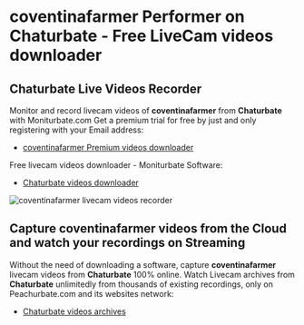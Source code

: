 # coventinafarmer Performer on Chaturbate - Free LiveCam videos downloader

## Chaturbate Live Videos Recorder

Monitor and record livecam videos of **coventinafarmer** from **Chaturbate** with Moniturbate.com
Get a premium trial for free by just and only registering with your Email address:
* [coventinafarmer Premium videos downloader](https://moniturbate.com/request-demo-licence-key.html)

Free livecam videos downloader - Moniturbate Software:
* [Chaturbate videos downloader](https://moniturbate.com/moniturbate-download-software.html)

![coventinafarmer livecam videos recorder](https://peachurnet.com/templates/moniturbate-software.png)


## Capture coventinafarmer videos from the Cloud and watch your recordings on Streaming

Without the need of downloading a software, capture **coventinafarmer** livecam videos from **Chaturbate** 100% online.
Watch Livecam archives from **Chaturbate** unlimitedly from thousands of existing recordings, only on Peachurbate.com and its websites network:
* [Chaturbate videos archives](https://peachurnet.com/)